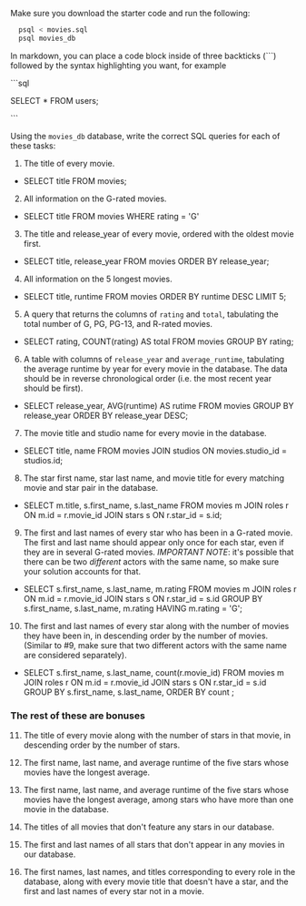 Make sure you download the starter code and run the following:

```sh
  psql < movies.sql
  psql movies_db
```

In markdown, you can place a code block inside of three backticks (```) followed by the syntax highlighting you want, for example

\```sql

SELECT \* FROM users;

\```

Using the `movies_db` database, write the correct SQL queries for each of these tasks:

1.  The title of every movie.

- SELECT title FROM movies;


2.  All information on the G-rated movies.

- SELECT title FROM movies WHERE rating = 'G'

3.  The title and release_year of every movie, ordered with the
    oldest movie first.

- SELECT title, release_year FROM movies ORDER BY release_year;
    
4.  All information on the 5 longest movies.

-   SELECT title, runtime FROM movies ORDER BY runtime DESC LIMIT 5;

5.  A query that returns the columns of `rating` and `total`, tabulating the
    total number of G, PG, PG-13, and R-rated movies.

- SELECT rating, COUNT(rating) AS total FROM movies GROUP BY rating;

6.  A table with columns of `release_year` and `average_runtime`,
    tabulating the average runtime by year for every movie in the database. The data should be in reverse chronological order (i.e. the most recent year should be first).

- SELECT release_year, AVG(runtime) AS rutime FROM movies GROUP BY release_year ORDER BY release_year DESC;

7.  The movie title and studio name for every movie in the
    database.

- SELECT title, name FROM movies JOIN studios ON movies.studio_id = studios.id;

8.  The star first name, star last name, and movie title for every
    matching movie and star pair in the database.

-  SELECT m.title, s.first_name, s.last_name
    FROM movies m
    JOIN roles r
    ON m.id = r.movie_id
   JOIN stars s
    ON r.star_id = s.id;


9.  The first and last names of every star who has been in a G-rated movie. The first and last name should appear only once for each star, even if they are in several G-rated movies. *IMPORTANT NOTE*: it's possible that there can be two *different* actors with the same name, so make sure your solution accounts for that.

- SELECT s.first_name, s.last_name, m.rating
 FROM movies m
 JOIN roles r
   ON m.id = r.movie_id
 JOIN stars s
   ON r.star_id = s.id
 GROUP BY s.first_name, s.last_name, m.rating
 HAVING m.rating = 'G';

10. The first and last names of every star along with the number
    of movies they have been in, in descending order by the number of movies. (Similar to #9, make sure
    that two different actors with the same name are considered separately).

- SELECT s.first_name, s.last_name, count(r.movie_id)
 FROM movies m
 JOIN roles r
   ON m.id = r.movie_id
 JOIN stars s
   ON r.star_id = s.id
 GROUP BY s.first_name, s.last_name,
 ORDER BY count
 ;


### The rest of these are bonuses

11. The title of every movie along with the number of stars in
    that movie, in descending order by the number of stars.

12. The first name, last name, and average runtime of the five
    stars whose movies have the longest average.

13. The first name, last name, and average runtime of the five
    stars whose movies have the longest average, among stars who have more than one movie in the database.

14. The titles of all movies that don't feature any stars in our
    database.

15. The first and last names of all stars that don't appear in any movies in our database.

16. The first names, last names, and titles corresponding to every
    role in the database, along with every movie title that doesn't have a star, and the first and last names of every star not in a movie.
